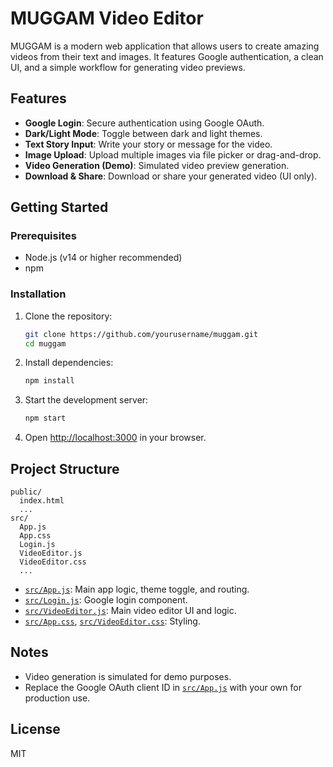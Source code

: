 # MUGGAM Video Editor

MUGGAM is a modern web application that allows users to create amazing videos from their text and images. It features Google authentication, a clean UI, and a simple workflow for generating video previews.

## Features

- **Google Login**: Secure authentication using Google OAuth.
- **Dark/Light Mode**: Toggle between dark and light themes.
- **Text Story Input**: Write your story or message for the video.
- **Image Upload**: Upload multiple images via file picker or drag-and-drop.
- **Video Generation (Demo)**: Simulated video preview generation.
- **Download & Share**: Download or share your generated video (UI only).

## Getting Started

### Prerequisites

- Node.js (v14 or higher recommended)
- npm

### Installation

1. Clone the repository:
   ```sh
   git clone https://github.com/yourusername/muggam.git
   cd muggam
   ```

2. Install dependencies:
   ```sh
   npm install
   ```

3. Start the development server:
   ```sh
   npm start
   ```

4. Open [http://localhost:3000](http://localhost:3000) in your browser.

## Project Structure

```
public/
  index.html
  ...
src/
  App.js
  App.css
  Login.js
  VideoEditor.js
  VideoEditor.css
  ...
```

- [`src/App.js`](src/App.js): Main app logic, theme toggle, and routing.
- [`src/Login.js`](src/Login.js): Google login component.
- [`src/VideoEditor.js`](src/VideoEditor.js): Main video editor UI and logic.
- [`src/App.css`](src/App.css), [`src/VideoEditor.css`](src/VideoEditor.css): Styling.

## Notes

- Video generation is simulated for demo purposes.
- Replace the Google OAuth client ID in [`src/App.js`](src/App.js) with your own for production use.

## License

MIT

